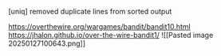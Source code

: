 [uniq] removed duplicate lines from sorted output 





https://overthewire.org/wargames/bandit/bandit10.html
https://jhalon.github.io/over-the-wire-bandit1/
![[Pasted image 20250127100643.png]]
